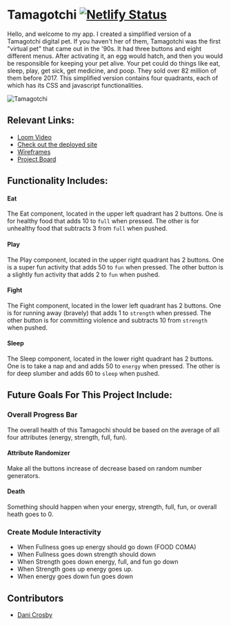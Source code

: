# Tamagotchi [![Netlify Status](https://api.netlify.com/api/v1/badges/571fd96d-1a21-46f3-b21f-d97e7eb25d54/deploy-status)](https://app.netlify.com/sites/dc-tamagotchi/deploys)

Hello, and welcome to my app. I created a simplified version of a Tamagotchi digital pet. If you haven't her of them, Tamagotchi was the first "virtual pet" that came out in the '90s.  It had three buttons and eight different menus.  After activating it, an egg would hatch, and then you would be responsible for keeping your pet alive.  Your pet could do things like eat, sleep, play, get sick, get medicine, and poop.  They sold over 82 million of them before 2017. This simplified version contains four quadrants, each of which has its CSS and javascript functionalities.

![Tamagotchi](https://user-images.githubusercontent.com/68397076/109547032-8a5a8700-7a90-11eb-899c-dd6084e26856.png)


## Relevant Links:
- [Loom Video](https://www.loom.com/share/3d05d8429097455895b5c406cec7382f)
- [Check out the deployed site](https://dc-tamagotchi.netlify.app/)
- [Wireframes](https://www.figma.com/file/nYtKy2P1C017HoIS80c6zd/Tamagotchi?node-id=36%3A5)
- [Project Board](https://github.com/danicrosby/tamagotchi/projects)


## Functionality Includes: 
#### Eat
The Eat component, located in the upper left quadrant has 2 buttons.  One is for healthy food that adds 10 to `full` when pressed.  The other is for unhealthy food that subtracts 3 from `full` when pushed.
#### Play
The Play component, located in the upper right quadrant has 2 buttons.  One is a super fun activity that adds 50 to `fun` when pressed.  The other button is a slightly fun activity that adds 2 to `fun` when pushed.

#### Fight
The Fight component, located in the lower left quadrant has 2 buttons.  One is for running away (bravely) that adds 1 to `strength` when pressed.  The other button is for committing violence and subtracts 10 from `strength` when pushed.

#### Sleep
The Sleep component, located in the lower right quadrant has 2 buttons.  One is to take a nap and and adds 50 to `energy` when pressed.  The other is for deep slumber and adds 60 to `sleep` when pushed.



## Future Goals For This Project Include: 

### Overall Progress Bar
The overall health of this Tamagochi should be based on the average of all four attributes (energy, strength, full, fun).

#### Attribute Randomizer
Make all the buttons increase of decrease based on random number generators.

#### Death
Something should happen when your energy, strength, full, fun, or overall heath goes to 0.

### Create Module Interactivity
* When Fullness goes up energy should go down (FOOD COMA)
* When Fullness goes down strength should down
* When Strength goes down energy, full, and fun go down
* When Strength goes up energy goes up.
* When energy goes down fun goes down


## Contributors
- [Dani Crosby](https://github.com/danicrosby)
